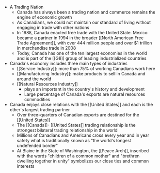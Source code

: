 - A Trading Nation
	- Canada has always been a trading nation and commerce remains the engine of economic growth
	- As Canadians, we could not maintain our standard of living without engaging in trade with other nations
	- In 1988, Canada enacted free trade with the United State. Mexico became a partner in 1994 in the broader [[North American Free Trade Agreement]], with over 444 million people and over $1 trillion in merchandise trade in 2008
	- Today, Canada has one of the ten largest economies in the world and is part of the [[G8]] group of leading industrialized countries
- Canada's economy includes three main types of industries
	- [[Service Industry]]: more than 75% of working Canadians work here
	- [[Manufacturing Industry]]: make products to sell in Canada and around the world
	- [[Natural Resources Industry]]
		- plays an important in the country's history and development
		- Large percentage of Canada's exports are natural resources commodities
- Canada enjoys close relations with the [[United States]] and each is the other's largest trading partner
	- Over three-quarters of Canadian exports are destined for the [[United States]]
	- The [[Canada]]- [[United States]] trading relationship is the strongest bilateral trading relationship in the world
	- Millions of Canadians and Americans cross every year and in year safety what is traditionally known as "the world's longest undefended border"
	- At Blaine in the State of Washington, the [[Peace Arch]], inscribed with the words "children of a common mother" and "brethren dwelling together in unity" symbolizes our close ties and common interests